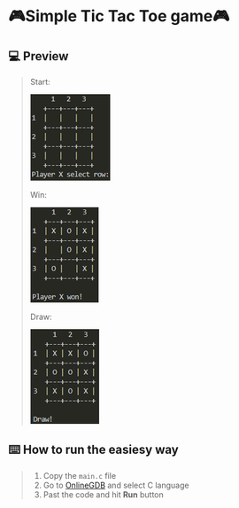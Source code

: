# 🎮Simple Tic Tac Toe game🎮


## 💻 Preview
> Start:
>
> ![img_1](/readme/start.png)
>
> Win:
>
> ![img_2](/readme/player_won.png)
>
> Draw:
>
> ![img_3](/readme/draw.png)



## ⌨️ How to run the easiesy way
> 1. Copy the `main.c` file
> 2. Go to [OnlineGDB](https://www.onlinegdb.com/) and select C language
> 3. Past the code and hit **Run** button